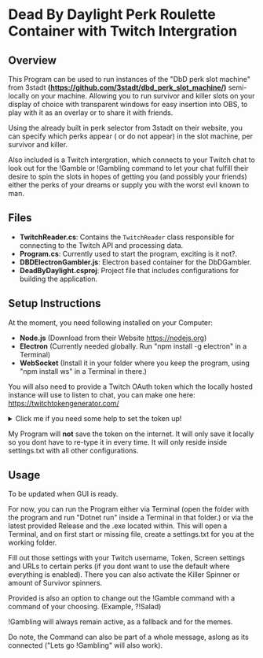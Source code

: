 # Dead By Daylight Perk Roulette Container with Twitch Intergration

## Overview
This Program can be used to run instances of the "DbD perk slot machine" from 3stadt **(https://github.com/3stadt/dbd_perk_slot_machine/)** semi-locally on your machine.
Allowing you to run survivor and killer slots on your display of choice with transparent windows for easy insertion into OBS, to play with it as an overlay or to share it with friends.

Using the already built in perk selector from 3stadt on their website, you can specify which perks appear ( or do not appear) in the slot machine, per survivor and killer.

Also included is a Twitch intergration, which connects to your Twitch chat to look out for the !Gamble or !Gambling command to let your chat fulfill their desire to spin the slots in hopes of getting you (and possibly your friends) either the perks of your dreams or supply you with the worst evil known to man. 

## Files
- **TwitchReader.cs**: Contains the `TwitchReader` class responsible for connecting to the Twitch API and processing data.
- **Program.cs**: Currently used to start the program, exciting is it not?.
- **DBDElectronGambler.js**: Electron based container for the DbDGambler.
- **DeadByDaylight.csproj**: Project file that includes configurations for building the application.

## Setup Instructions
At the moment, you need following installed on your Computer:

- **Node.js** (Download from their Website https://nodejs.org)
- **Electron** (Currently needed globally. Run "npm install -g electron" in a Terminal)
- **WebSocket** (Install it in your folder where you keep the program, using "npm install ws" in a Terminal in there.)

You will also need to provide a Twitch OAuth token which the locally hosted instance will use to listen to chat, you can make one here: https://twitchtokengenerator.com/
<details>
<summary> Click me if you need some help to set the token up!</summary>

**Needed Permissions**

**chat:read** and **user:read:chat**

The twitch popup should look like this roughly:

![alt text](exampleTwitch.png)

Afterwards, you can grab the "Access token" by pressing the big copy button and paste it into the settings.txt.

Tokens are powerful, so do not give it too much power. If something does happen to the token, or you want it disabled, you can do it on the same website.</details>


My Program will **not** save the token on the internet. It will only save it locally so you dont have to re-type it in every time. It will only reside inside settings.txt with all other configurations.


## Usage
To be updated when GUI is ready.



For now, you can run the Program either via Terminal (open the folder with the program and run "Dotnet run" inside a Terminal in that folder.) or via the latest provided Release and the .exe located within.
This will open a Terminal, and on first start or missing file, create a settings.txt for you at the working folder.

Fill out those settings with your Twitch username, Token, Screen settings and URLs to certain perks (if you dont want to use the default where everything is enabled).
There you can also activate the Killer Spinner or amount of Survivor spinners.

Provided is also an option to change out the !Gamble command with a command of your choosing. (Example, ?!Salad)

!Gambling will always remain active, as a fallback and for the memes.

Do note, the Command can also be part of a whole message, aslong as its connected ("Lets go !Gambling" will also work).
